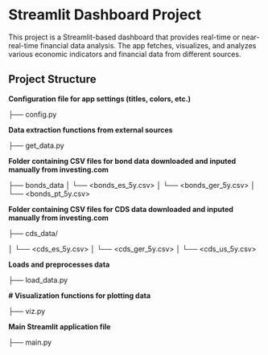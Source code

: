 # Streamlit Dashboard Project

This project is a Streamlit-based dashboard that provides real-time or near-real-time financial data analysis. The app fetches, visualizes, and analyzes various economic indicators and financial data from different sources.

## Project Structure

**Configuration file for app settings (titles, colors, etc.)**

├── config.py 

**Data extraction functions from external sources**

├── get_data.py

**Folder containing CSV files for bond data downloaded and inputed manually from investing.com**

├── bonds_data │ └── <bonds_es_5y.csv> │ └── <bonds_ger_5y.csv> │ └── <bonds_pt_5y.csv> 


**Folder containing CSV files for CDS data downloaded and inputed manually from investing.com**

├── cds_data/ 

│ └── <cds_es_5y.csv> │ └── <cds_ger_5y.csv> │ └── <cds_us_5y.csv> 


**Loads and preprocesses data** 

├── load_data.py 


 **# Visualization functions for plotting data**

├── viz.py


**Main Streamlit application file**

├── main.py




